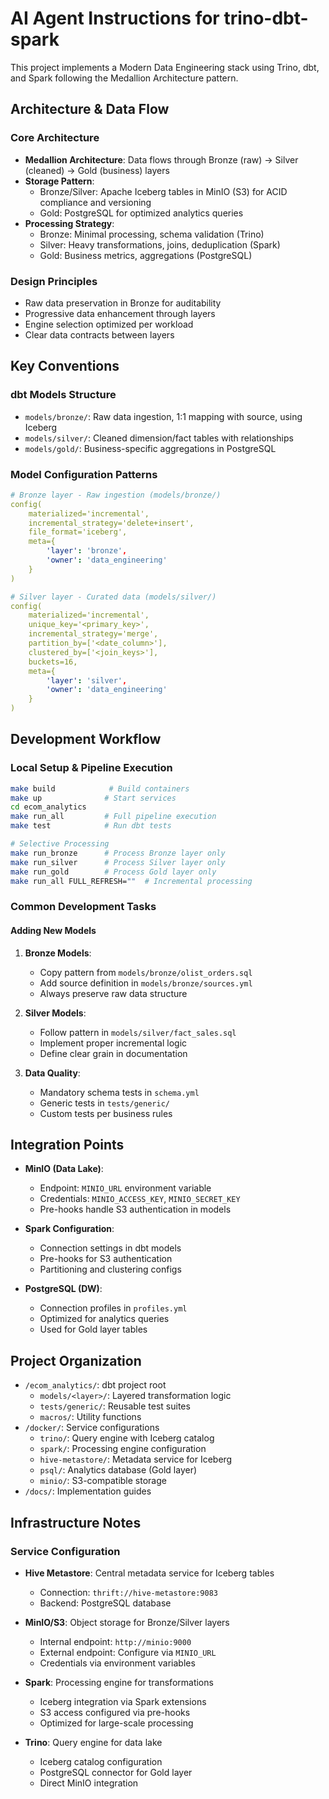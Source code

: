 # AI Agent Instructions for trino-dbt-spark

This project implements a Modern Data Engineering stack using Trino, dbt, and Spark following the Medallion Architecture pattern.

## Architecture & Data Flow

### Core Architecture
- **Medallion Architecture**: Data flows through Bronze (raw) → Silver (cleaned) → Gold (business) layers
- **Storage Pattern**: 
  - Bronze/Silver: Apache Iceberg tables in MinIO (S3) for ACID compliance and versioning
  - Gold: PostgreSQL for optimized analytics queries
- **Processing Strategy**:
  - Bronze: Minimal processing, schema validation (Trino)
  - Silver: Heavy transformations, joins, deduplication (Spark)
  - Gold: Business metrics, aggregations (PostgreSQL)

### Design Principles
- Raw data preservation in Bronze for auditability
- Progressive data enhancement through layers
- Engine selection optimized per workload
- Clear data contracts between layers

## Key Conventions

### dbt Models Structure
- `models/bronze/`: Raw data ingestion, 1:1 mapping with source, using Iceberg
- `models/silver/`: Cleaned dimension/fact tables with relationships
- `models/gold/`: Business-specific aggregations in PostgreSQL

### Model Configuration Patterns
```yaml
# Bronze layer - Raw ingestion (models/bronze/)
config(
    materialized='incremental',
    incremental_strategy='delete+insert',
    file_format='iceberg',
    meta={
        'layer': 'bronze',
        'owner': 'data_engineering'
    }
)

# Silver layer - Curated data (models/silver/)
config(
    materialized='incremental',
    unique_key='<primary_key>',
    incremental_strategy='merge',
    partition_by=['<date_column>'],
    clustered_by=['<join_keys>'],
    buckets=16,
    meta={
        'layer': 'silver',
        'owner': 'data_engineering'
    }
)
```

## Development Workflow

### Local Setup & Pipeline Execution
```bash
make build            # Build containers
make up              # Start services
cd ecom_analytics    
make run_all         # Full pipeline execution
make test            # Run dbt tests

# Selective Processing
make run_bronze      # Process Bronze layer only
make run_silver      # Process Silver layer only
make run_gold        # Process Gold layer only
make run_all FULL_REFRESH=""  # Incremental processing
```

### Common Development Tasks

#### Adding New Models
1. **Bronze Models**: 
   - Copy pattern from `models/bronze/olist_orders.sql`
   - Add source definition in `models/bronze/sources.yml`
   - Always preserve raw data structure

2. **Silver Models**:
   - Follow pattern in `models/silver/fact_sales.sql` 
   - Implement proper incremental logic
   - Define clear grain in documentation

3. **Data Quality**:
   - Mandatory schema tests in `schema.yml`
   - Generic tests in `tests/generic/`
   - Custom tests per business rules

## Integration Points
- **MinIO (Data Lake)**:
  - Endpoint: `MINIO_URL` environment variable
  - Credentials: `MINIO_ACCESS_KEY`, `MINIO_SECRET_KEY`
  - Pre-hooks handle S3 authentication in models
  
- **Spark Configuration**:
  - Connection settings in dbt models
  - Pre-hooks for S3 authentication
  - Partitioning and clustering configs

- **PostgreSQL (DW)**:
  - Connection profiles in `profiles.yml`
  - Optimized for analytics queries
  - Used for Gold layer tables

## Project Organization
- `/ecom_analytics/`: dbt project root
  - `models/<layer>/`: Layered transformation logic
  - `tests/generic/`: Reusable test suites
  - `macros/`: Utility functions
- `/docker/`: Service configurations
  - `trino/`: Query engine with Iceberg catalog
  - `spark/`: Processing engine configuration
  - `hive-metastore/`: Metadata service for Iceberg
  - `psql/`: Analytics database (Gold layer)
  - `minio/`: S3-compatible storage
- `/docs/`: Implementation guides

## Infrastructure Notes

### Service Configuration
- **Hive Metastore**: Central metadata service for Iceberg tables
  - Connection: `thrift://hive-metastore:9083`
  - Backend: PostgreSQL database
  
- **MinIO/S3**: Object storage for Bronze/Silver layers
  - Internal endpoint: `http://minio:9000`
  - External endpoint: Configure via `MINIO_URL`
  - Credentials via environment variables

- **Spark**: Processing engine for transformations
  - Iceberg integration via Spark extensions
  - S3 access configured via pre-hooks
  - Optimized for large-scale processing

- **Trino**: Query engine for data lake
  - Iceberg catalog configuration
  - PostgreSQL connector for Gold layer
  - Direct MinIO integration
